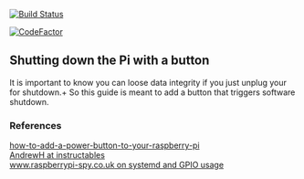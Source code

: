 [![Build Status](https://travis-ci.org/smougenot/pi_switch_off_button.svg?branch=master)](https://travis-ci.org/smougenot/pi_switch_off_button)

[![CodeFactor](https://www.codefactor.io/repository/github/smougenot/pi_switch_off_button/badge)](https://www.codefactor.io/repository/github/smougenot/pi_switch_off_button)

## Shutting down the Pi with a button

It is important to know you can loose data integrity if you just unplug your for shutdown.+
So this guide is meant to add a button that triggers software shutdown.

### References

[how-to-add-a-power-button-to-your-raspberry-pi](https://howchoo.com/g/mwnlytk3zmm/how-to-add-a-power-button-to-your-raspberry-pi) \
[AndrewH at instructables](https://www.instructables.com/id/Simple-Raspberry-Pi-Shutdown-Button/) \
[www.raspberrypi-spy.co.uk on systemd and GPIO usage](https://www.raspberrypi-spy.co.uk/2015/10/how-to-autorun-a-python-script-on-boot-using-systemd/)

